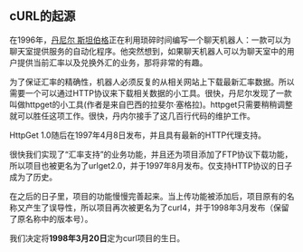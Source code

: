 ## cURL的起源

在1996年，[丹尼尔 斯坦伯格](https://daniel.haxx.se/)正在利用琐碎时间编写一个聊天机器人：一款可以为聊天室提供服务的自动化程序。他突然想到，如果聊天机器人可以为聊天室中的用户提供当前汇率以及兑换外汇的业务，那将非常的有趣。

为了保证汇率的精确性，机器人必须反复的从相关网站上下载最新汇率数据。所以需要一个可以通过HTTP协议来下载相关数据的小工具。很快，丹尼尔发现了一款叫做httpget的小工具(作者是来自巴西的拉斐尔·塞格拉)。httpget只需要稍稍调整就可以胜任这项工作。很快，丹内尔接手了这几百行代码的维护工作。

HttpGet 1.0随后在1997年4月8日发布，并且具有最新的HTTP代理支持。

很快我们实现了“汇率支持”的业务功能，并且还为项目添加了FTP协议下载功能，所以项目也被更名为了urlget2.0，并于1997年8月发布。仅支持HTTP协议的日子成为了历史。

在之后的日子里，项目的功能慢慢完善起来。当上传功能被添加后，项目原有的名称又产生了误导性，所以项目再次被更名为了curl4，并于1998年3月发布（保留了原名称中的版本号）。

我们决定将**1998年3月20日**定为curl项目的生日。
